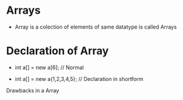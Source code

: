 # Arrays
* Array is a colection of elements of same datatype is called Arrays

**Declaration of Array**
==========================================
 * int a[] = new a[6];   // Normal 

 * int a[] = new a{1,2,3,4,5};  //  Declaration in shortform

 Drawbacks in a Array 
